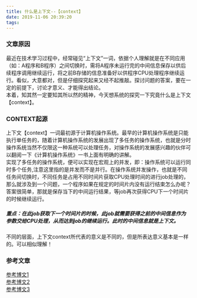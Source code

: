 ```yaml
---
title: 什么是上下文--【context】
date: 2019-11-06 20:39:20
tags:
---
```


### 文章原因   
最近在技术学习过程中，经常碰见“上下文”一词，依据个人理解就是在不同应用（如：A程序和B程序）之间切换时，需将A程序未运行完的中间信息保存以供后续程序调用继续运行，将之前B存储的信息准备好以供程序CPU处理程序继续运行。看似，大意都对，但是仔细探究起来又经不起推敲。探讨问题的答案，要在一定的前提下，讨论才意义、才能得出结论。  
本着，知其然一定要知其所以然的精神，今天想系统的探究一下究竟什么是上下文【context】。

### CONTEXT起源
上下文【context】一词最初源于计算机操作系统。最早的计算机操作系统是只能执行单任务的，随着计算机操作系统的发展出现了多任务的操作系统，也就是分时操作系统当然不仅限这一种系统可以处理任务，对操作系统的发展感兴趣的伙伴可以翻阅一下《计算机操作系统》一书上面有明确的讲解。   
实现了多任务的操作系统，便可以实现在宏观上的并发，即：操作系统可以运行同时多个任务,注意这里指的是并发而不是并行。在操作系统并发操作，也就是不同任务间切换时，不同任务是占用不同时间片获取CPU处理时间的进行job处理的，那么就涉及到一个问题，一个程序如果在规定的时间片内没有运行结束怎么办呢？答案很简单，那就是保存当下的中间运行结果，等job再次获得CPU下一个时间片的时候继续运行。   

##### 重点：在此job获取下一个时间片的时候，此job就需要获得之前的中间信息作为参数交给CPU处理，从而达到job的继续运行。此时的中间信息就是上下文。   
不同的层面，上下文context所代表的意义是不同的，但是所表达意义基本是一样的。可以相似理解！






### 参考文章   
[参考博文1](https://www.wisegeek.com/what-is-context-switching.htm)   
[参考博文2](https://www.zhihu.com/question/26387327)   
[参考博文3](http://ifeve.com/what-is-context-switching/)
